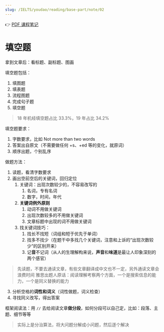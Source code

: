 ```yaml
---
slug: /IELTS/youdao/reading/base-part/note/02
---
```


👉 [PDF 课程笔记](./阅读基础2%20课程笔记.pdf)

# 填空题

拿到文章后：看标题、副标题、图画

填空题包括：
1. 填图题
2. 填表题
3. 流程图题
4. 完成句子题
5. 填空题

> 18 年机经填空题占比 33.3%，19 年占比 34.2%

填空题要求：
1. 字数要求，比如 Not more than two words
2. 答案出自原文（不需要做任何 +s、+ed 等的变化，就原词）
3. 顺序出题，个别乱序

做题方法：
1. 读题，看清字数要求
2. 画出空前空后的关键词，回归定位
   1. 关键词：出现次数较少的，不容易改写的
      1. 名词，专有名词
      2. 数字，时间，年代
   2. **关键词例外原则**
      1. 动词不用做关键词
      2. 出现次数较多的不用做关键词
      3. 文章标题中出现的词不用做关键词
   3. 找关键词技巧：
      1. 找长不找短（词组和短于优先于单词）
      2. 找多不找少（在题干中多找几个关键词，注意和上诉的“出现次数较少”的区别开来）
      3. 记**音**不记词（从人的生理解构来说，**声音**和**味道**是最让人印象深刻的两个感官）
> 先读题，不要去通读文章，有些文章翻译成中文也不一定，另外通读文章会浪费时间
> 雅思出题人原话：阅读理解考察两个方面，一个是搜索信息的能力，一个是同义替换的能力

3. 分析空格的**词性和词义**（词性做题，词义检查）
4. 寻找同义改写，得出答案



框架阅读法：用 `//` 去给阅读文章**做分段**，如何分段可以自己定，比如：段落、主题、细节等等
> 实际上是分治算法，将大问题分解成小问题，然后逐个解决